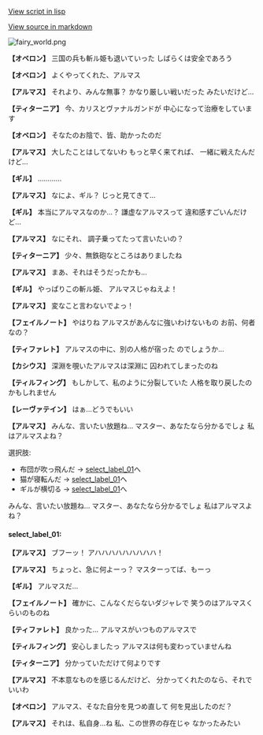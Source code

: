 [View script in lisp](../scripts/110140550.txt)

[View source in markdown](110140550.md)

![fairy_world.png](../images/backgrounds/fairy_world.png)

**【オベロン】**
三国の兵も斬ル姫も退いていった
しばらくは安全であろう

**【オベロン】**
よくやってくれた、アルマス

**【アルマス】**
それより、みんな無事？
かなり厳しい戦いだった
みたいだけど…

**【ティターニア】**
今、カリスとヴァナルガンドが
中心になって治療をしています

**【オベロン】**
そなたのお陰で、皆、助かったのだ

**【アルマス】**
大したことはしてないわ
もっと早く来てれば、
一緒に戦えたんだけど…

**【ギル】**
…………

**【アルマス】**
なによ、ギル？
じっと見てきて…

**【ギル】**
本当にアルマスなのか…？
謙虚なアルマスって
違和感すごいんだけど…

**【アルマス】**
なにそれ、
調子乗ってたって言いたいの？

**【ティターニア】**
少々、無鉄砲なところはありましたね

**【アルマス】**
まあ、それはそうだったかも…

**【ギル】**
やっぱりこの斬ル姫、
アルマスじゃねえよ！

**【アルマス】**
変なこと言わないでよっ！

**【フェイルノート】**
やはりね
アルマスがあんなに強いわけないもの
お前、何者なの？

**【ティファレト】**
アルマスの中に、別の人格が宿った
のでしょうか…

**【カシウス】**
深淵を覗いたアルマスは深淵に
囚われてしまったのね

**【ティルフィング】**
もしかして、私のように分裂していた
人格を取り戻したのかもしれません

**【レーヴァテイン】**
はぁ…どうでもいい

**【アルマス】**
みんな、言いたい放題ね…
マスター、あなたなら分かるでしょ
私はアルマスよね？

選択肢:
- 布団が吹っ飛んだ → [select_label_01](#select_label_01)へ
- 猫が寝転んだ → [select_label_01](#select_label_01)へ
- ギルが横切る → [select_label_01](#select_label_01)へ

みんな、言いたい放題ね…
マスター、あなたなら分かるでしょ
私はアルマスよね？

#### select_label_01:

**【アルマス】**
ブフーッ！
アハハハハハハハハハ！

**【アルマス】**
ちょっと、急に何よーっ？
マスターってば、もーっ

**【ギル】**
アルマスだ…

**【フェイルノート】**
確かに、こんなくだらないダジャレで
笑うのはアルマスくらいのものね

**【ティファレト】**
良かった…
アルマスがいつものアルマスで

**【ティルフィング】**
安心しましたっ
アルマスは何も変わっていませんね

**【ティターニア】**
分かっていただけて何よりです

**【アルマス】**
不本意なものを感じるんだけど、
分かってくれたのなら、それでいいわ

**【オベロン】**
アルマス、そなた自分を見つめ直して
何を見出したのだ？

**【アルマス】**
それは、私自身…ね
私、この世界の存在じゃ
なかったみたい